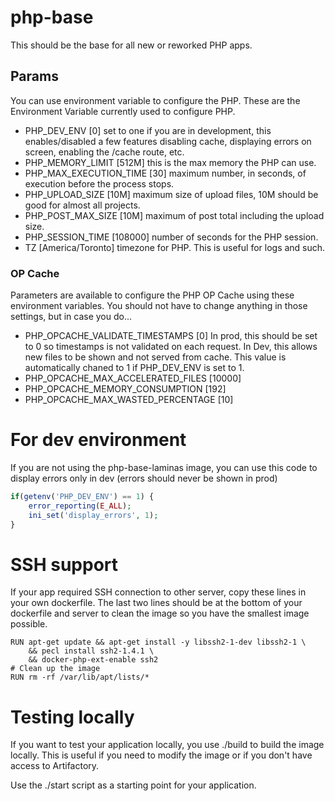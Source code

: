 # php-base
This should be the base for all new or reworked PHP apps.

## Params
You can use environment variable to configure the PHP. These are the Environment
Variable currently used to configure PHP.

- PHP_DEV_ENV [0] set to one if you are in development, this enables/disabled a few features
disabling cache, displaying errors on screen, enabling the /cache route, etc.
- PHP_MEMORY_LIMIT [512M] this is the max memory the PHP can use.
- PHP_MAX_EXECUTION_TIME [30] maximum number, in seconds, of execution before the process stops.
- PHP_UPLOAD_SIZE [10M] maximum size of upload files, 10M should be good for almost all projects.
- PHP_POST_MAX_SIZE [10M] maximum of post total including the upload size.
- PHP_SESSION_TIME [108000] number of seconds for the PHP session.
- TZ [America/Toronto] timezone for PHP. This is useful for logs and such.

### OP Cache
Parameters are available to configure the PHP OP Cache using these environment variables. You
should not have to change anything in those settings, but in case you do...

- PHP_OPCACHE_VALIDATE_TIMESTAMPS [0] In prod, this should be set to 0 so timestamps is not
validated on each request. In Dev, this allows new files to be shown and not served from cache.
This value is automatically chaned to 1 if PHP_DEV_ENV is set to 1.
- PHP_OPCACHE_MAX_ACCELERATED_FILES [10000]
- PHP_OPCACHE_MEMORY_CONSUMPTION [192]
- PHP_OPCACHE_MAX_WASTED_PERCENTAGE [10]


# For dev environment
If you are not using the php-base-laminas image, you can use this code to display
errors only in dev (errors should never be shown in prod)

```php
if(getenv('PHP_DEV_ENV') == 1) {
    error_reporting(E_ALL);
    ini_set('display_errors', 1);
}
```

# SSH support
If your app required SSH connection to other server, copy these lines in your own dockerfile.
The last two lines should be at the bottom of your dockerfile and server to clean the image
so you have the smallest image possible.
```
RUN apt-get update && apt-get install -y libssh2-1-dev libssh2-1 \
    && pecl install ssh2-1.4.1 \
    && docker-php-ext-enable ssh2
# Clean up the image
RUN rm -rf /var/lib/apt/lists/*
```


# Testing locally
If you want to test your application locally, you use ./build to build the image
locally. This is useful if you need to modify the image or if you don't have
access to Artifactory.

Use the ./start script as a starting point for your application.
